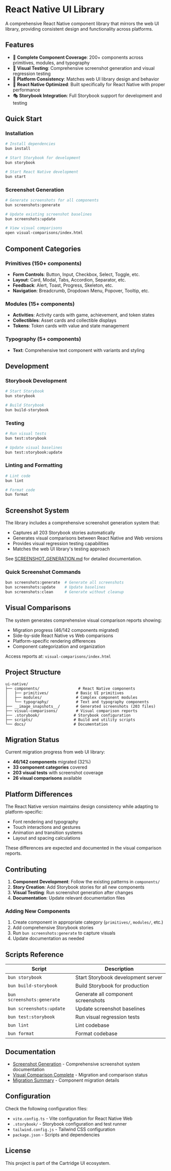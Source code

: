# React Native UI Library

A comprehensive React Native component library that mirrors the web UI library, providing consistent design and functionality across platforms.

## Features

- 🎨 **Complete Component Coverage**: 200+ components across primitives, modules, and typography
- 📸 **Visual Testing**: Comprehensive screenshot generation and visual regression testing
- 🔄 **Platform Consistency**: Matches web UI library design and behavior
- 📱 **React Native Optimized**: Built specifically for React Native with proper performance
- 🎭 **Storybook Integration**: Full Storybook support for development and testing

## Quick Start

### Installation
```bash
# Install dependencies
bun install

# Start Storybook for development
bun storybook

# Start React Native development
bun start
```

### Screenshot Generation
```bash
# Generate screenshots for all components
bun screenshots:generate

# Update existing screenshot baselines
bun screenshots:update

# View visual comparisons
open visual-comparisons/index.html
```

## Component Categories

### Primitives (150+ components)
- **Form Controls**: Button, Input, Checkbox, Select, Toggle, etc.
- **Layout**: Card, Modal, Tabs, Accordion, Separator, etc.
- **Feedback**: Alert, Toast, Progress, Skeleton, etc.
- **Navigation**: Breadcrumb, Dropdown Menu, Popover, Tooltip, etc.

### Modules (15+ components)
- **Activities**: Activity cards with game, achievement, and token states
- **Collectibles**: Asset cards and collectible displays
- **Tokens**: Token cards with value and state management

### Typography (5+ components)
- **Text**: Comprehensive text component with variants and styling

## Development

### Storybook Development
```bash
# Start Storybook
bun storybook

# Build Storybook
bun build-storybook
```

### Testing
```bash
# Run visual tests
bun test:storybook

# Update visual baselines
bun test:storybook:update
```

### Linting and Formatting
```bash
# Lint code
bun lint

# Format code
bun format
```

## Screenshot System

The library includes a comprehensive screenshot generation system that:

- Captures all 203 Storybook stories automatically
- Generates visual comparisons between React Native and Web versions
- Provides visual regression testing capabilities
- Matches the web UI library's testing approach

See [SCREENSHOT_GENERATION.md](./SCREENSHOT_GENERATION.md) for detailed documentation.

### Quick Screenshot Commands
```bash
bun screenshots:generate  # Generate all screenshots
bun screenshots:update    # Update baselines
bun screenshots:clean     # Generate without cleanup
```

## Visual Comparisons

The system generates comprehensive visual comparison reports showing:
- Migration progress (46/142 components migrated)
- Side-by-side React Native vs Web comparisons
- Platform-specific rendering differences
- Component categorization and organization

Access reports at: `visual-comparisons/index.html`

## Project Structure

```
ui-native/
├── components/                 # React Native components
│   ├── primitives/            # Basic UI primitives
│   ├── modules/               # Complex component modules
│   └── typography/            # Text and typography components
├── __image_snapshots__/       # Generated screenshots (203 files)
├── visual-comparisons/        # Visual comparison reports
├── .storybook/               # Storybook configuration
├── scripts/                  # Build and utility scripts
└── docs/                     # Documentation
```

## Migration Status

Current migration progress from web UI library:
- **46/142 components** migrated (32%)
- **33 component categories** covered
- **203 visual tests** with screenshot coverage
- **26 visual comparisons** available

## Platform Differences

The React Native version maintains design consistency while adapting to platform-specific:
- Font rendering and typography
- Touch interactions and gestures
- Animation and transition systems
- Layout and spacing calculations

These differences are expected and documented in the visual comparison reports.

## Contributing

1. **Component Development**: Follow the existing patterns in `components/`
2. **Story Creation**: Add Storybook stories for all new components
3. **Visual Testing**: Run screenshot generation after changes
4. **Documentation**: Update relevant documentation files

### Adding New Components
1. Create component in appropriate category (`primitives/`, `modules/`, etc.)
2. Add comprehensive Storybook stories
3. Run `bun screenshots:generate` to capture visuals
4. Update documentation as needed

## Scripts Reference

| Script | Description |
|--------|-------------|
| `bun storybook` | Start Storybook development server |
| `bun build-storybook` | Build Storybook for production |
| `bun screenshots:generate` | Generate all component screenshots |
| `bun screenshots:update` | Update screenshot baselines |
| `bun test:storybook` | Run visual regression tests |
| `bun lint` | Lint codebase |
| `bun format` | Format codebase |

## Documentation

- [Screenshot Generation](./SCREENSHOT_GENERATION.md) - Comprehensive screenshot system documentation
- [Visual Comparison Complete](./VISUAL_COMPARISON_COMPLETE.md) - Migration and comparison status
- [Migration Summary](./MIGRATION_SUMMARY.md) - Component migration details

## Configuration

Check the following configuration files:
- `vite.config.ts` - Vite configuration for React Native Web
- `.storybook/` - Storybook configuration and test runner
- `tailwind.config.js` - Tailwind CSS configuration
- `package.json` - Scripts and dependencies

## License

This project is part of the Cartridge UI ecosystem.

